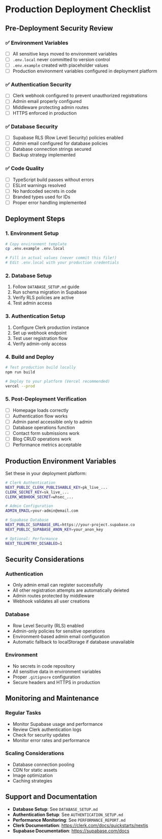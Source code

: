 # Production Deployment Checklist

## Pre-Deployment Security Review

### ✅ Environment Variables
- [ ] All sensitive keys moved to environment variables
- [ ] `.env.local` never committed to version control
- [ ] `.env.example` created with placeholder values
- [ ] Production environment variables configured in deployment platform

### ✅ Authentication Security
- [ ] Clerk webhook configured to prevent unauthorized registrations
- [ ] Admin email properly configured
- [ ] Middleware protecting admin routes
- [ ] HTTPS enforced in production

### ✅ Database Security
- [ ] Supabase RLS (Row Level Security) policies enabled
- [ ] Admin email configured for database policies
- [ ] Database connection strings secured
- [ ] Backup strategy implemented

### ✅ Code Quality
- [ ] TypeScript build passes without errors
- [ ] ESLint warnings resolved
- [ ] No hardcoded secrets in code
- [ ] Branded types used for IDs
- [ ] Proper error handling implemented

## Deployment Steps

### 1. Environment Setup
```bash
# Copy environment template
cp .env.example .env.local

# Fill in actual values (never commit this file!)
# Edit .env.local with your production credentials
```

### 2. Database Setup
1. Follow `DATABASE_SETUP.md` guide
2. Run schema migration in Supabase
3. Verify RLS policies are active
4. Test admin access

### 3. Authentication Setup
1. Configure Clerk production instance
2. Set up webhook endpoint
3. Test user registration flow
4. Verify admin-only access

### 4. Build and Deploy
```bash
# Test production build locally
npm run build

# Deploy to your platform (Vercel recommended)
vercel --prod
```

### 5. Post-Deployment Verification
- [ ] Homepage loads correctly
- [ ] Authentication flow works
- [ ] Admin panel accessible only to admin
- [ ] Database operations function
- [ ] Contact form submissions work
- [ ] Blog CRUD operations work
- [ ] Performance metrics acceptable

## Production Environment Variables

Set these in your deployment platform:

```bash
# Clerk Authentication
NEXT_PUBLIC_CLERK_PUBLISHABLE_KEY=pk_live_...
CLERK_SECRET_KEY=sk_live_...
CLERK_WEBHOOK_SECRET=whsec_...

# Admin Configuration
ADMIN_EMAIL=your-admin@email.com

# Supabase Database
NEXT_PUBLIC_SUPABASE_URL=https://your-project.supabase.co
NEXT_PUBLIC_SUPABASE_ANON_KEY=your_anon_key

# Optional: Performance
NEXT_TELEMETRY_DISABLED=1
```

## Security Considerations

### Authentication
- Only admin email can register successfully
- All other registration attempts are automatically deleted
- Admin routes protected by middleware
- Webhook validates all user creations

### Database
- Row Level Security (RLS) enabled
- Admin-only policies for sensitive operations
- Environment-based admin email configuration
- Automatic fallback to localStorage if database unavailable

### Environment
- No secrets in code repository
- All sensitive data in environment variables
- Proper `.gitignore` configuration
- Secure headers and HTTPS in production

## Monitoring and Maintenance

### Regular Tasks
- Monitor Supabase usage and performance
- Review Clerk authentication logs
- Check for security updates
- Monitor error rates and performance

### Scaling Considerations
- Database connection pooling
- CDN for static assets
- Image optimization
- Caching strategies

## Support and Documentation

- **Database Setup**: See `DATABASE_SETUP.md`
- **Authentication Setup**: See `AUTHENTICATION_SETUP.md`
- **Performance Monitoring**: See `PERFORMANCE_REPORT.md`
- **Clerk Documentation**: https://clerk.com/docs/quickstarts/nextjs
- **Supabase Documentation**: https://supabase.com/docs
